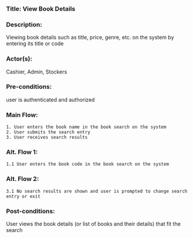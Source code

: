 ### **Title:** View Book Details

### **Description:** 
Viewing book details such as title, price, genre, etc. on the system by entering its title or code 

### **Actor(s)**: 
Cashier, Admin, Stockers

### **Pre-conditions**: 
user is authenticated and authorized

### **Main Flow:**
    1. User enters the book name in the book search on the system 
    2. User submits the search entry
    3. User receives search results

### **Alt. Flow 1:**
    1.1 User enters the book code in the book search on the system

### **Alt. Flow 2:**
    3.1 No search results are shown and user is prompted to change search entry or exit

### **Post-conditions:**
User views the book details (or list of books and their details) that fit the search
